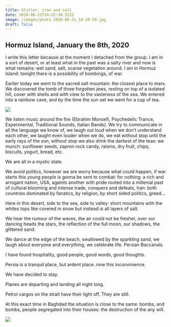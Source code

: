 ```yaml
---
title: Glitter, iron and salt
date: 2020-06-21T14:22:38.522Z
image: /images/photo_2020-06-21_18-28-59.jpg
draft: false
---
```

## Hormuz Island, January the 8th, 2020

I write this letter because at the moment I detached from the group. I am in a sort of desert, or at least what in the past was a salty river and now is what remains: wet sand, salt, scarse vegetation around. I am in Hormuz Island: tonight there is a possibility of bombings, of war.

Earlier today we went to the sacred salt mountain: the closest place to mars. We discovered the tomb of three forgotten jews, resting on top of a isolated hill, cover with shells and with view to the vasteness of the sea. We entered into a rainbow cave, and by the time the sun set we went for a cup of tea.

<!-- excerpt -->

![](/images/photo_2020-06-21_18-28-50.jpg)

We listen music around the fire (Ebrahim Monsefi, Psychedelic Trance, Experimental, Traditional Sounds, Italian Bands). We try to communicate in all the language we know of, we laugh out loud when we don’t understand each other, we laught even louder when we do, we eat without stop until the early rays of the sun, without stop we also drink the darkest of the teas: we munch: sunflower seeds, zapron rock candy, raisins, dry fruit, chips, biscuits, yogurt, bread, etc.

We are all in a mystic state.

We avoid politics, however we are worry because what could happen, if war starts this young people is gonna be sent to combat: for nothing: a rich and arrogant nation, USA, againts another with pride rooted into a millenial past of cultural blooming and intense trade, conquers and defeats, Iran: both countries dominated by fanatics, by religion, by short sided politics, greed...

Here in this desert, side to the sea, side to valley: short mountains with the whites tops like covered in snow but instead is all layers of salt.

We hear the rumour of the waves, the air could not be fresher, over our dancing heads the stars, the reflection of the full moon, our shadows, the glittered sand.

We dance at the edge of the beach, swallowed by the sparkling sand, we laugh about everyone and everything, we celebrate life. Persian Baccanals.

I have found hospitality, good people, good words, good thoughts.

Persia is a tranquil place, but ardent place..now this inconvinience.

We have decided to stay.

Planes are departing and landing all night long.

Petrol cargos on the strait have their light off. They are still.

At this exact time in Baghdad the situation is close to the same: bombs, and bombs, people segregated into their houses: the destruction of the any will.

![](/images/photo_2020-06-21_18-28-55.jpg)